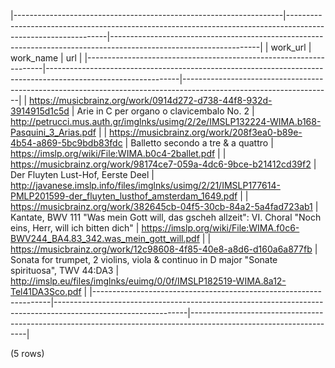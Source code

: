 |-------------------------------------------------------------------|---------------------------------------------------------------------------------------------------------------|-------------------------------------------------------------------------------------------------------------------|
|                             work_url                              |                                                   work_name                                                   |                                                        url                                                        |
|-------------------------------------------------------------------|---------------------------------------------------------------------------------------------------------------|-------------------------------------------------------------------------------------------------------------------|
| https://musicbrainz.org/work/0914d272-d738-44f8-932d-3914915d1c5d | Arie in C per organo o clavicembalo No. 2                                                                     | http://petrucci.mus.auth.gr/imglnks/usimg/2/2e/IMSLP132224-WIMA.b168-Pasquini_3_Arias.pdf                         |
| https://musicbrainz.org/work/208f3ea0-b89e-4b54-a869-5bc9bdb83fdc | Balletto secondo a tre & a quattro                                                                            | https://imslp.org/wiki/File:WIMA.b0c4-2ballet.pdf                                                                 |
| https://musicbrainz.org/work/98174ce7-059a-4dc6-9bce-b21412cd39f2 | Der Fluyten Lust-Hof, Eerste Deel                                                                             | http://javanese.imslp.info/files/imglnks/usimg/2/21/IMSLP177614-PMLP201599-der_fluyten_lusthof_amsterdam_1649.pdf |
| https://musicbrainz.org/work/382645cb-04f5-30cb-84a2-5a4fad723ab1 | Kantate, BWV 111 "Was mein Gott will, das gscheh allzeit": VI. Choral "Noch eins, Herr, will ich bitten dich" | https://imslp.org/wiki/File:WIMA.f0c6-BWV244_BA4.83_342.was_mein_gott_will.pdf                                    |
| https://musicbrainz.org/work/12c98608-4f85-40e8-a8d6-d160a6a877fb | Sonata for trumpet, 2 violins, viola & continuo in D major "Sonate spirituosa", TWV 44:DA3                    | http://imslp.eu/files/imglnks/euimg/0/0f/IMSLP182519-WIMA.8a12-Tel41DA3Sco.pdf                                    |
|-------------------------------------------------------------------|---------------------------------------------------------------------------------------------------------------|-------------------------------------------------------------------------------------------------------------------|

(5 rows)


